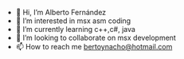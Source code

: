- 👋 Hi, I’m Alberto Fernández 
- 👀 I’m interested in msx asm coding
- 🌱 I’m currently learning c++,c#, java
- 💞️ I’m looking to collaborate on msx development
- 📫 How to reach me bertoynacho@hotmail.com

<!---
msxibiza/msxibiza is a ✨ special ✨ repository because its `README.md` (this file) appears on your GitHub profile.
You can click the Preview link to take a look at your changes.
--->
